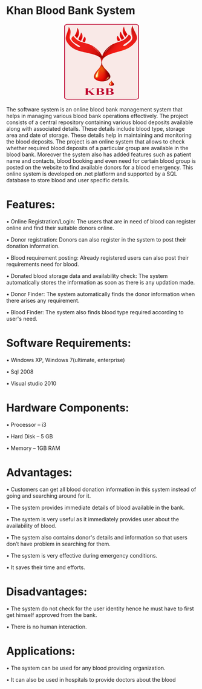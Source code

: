 # Khan Blood Bank System

<p align="center">
  <img width="200" height="200" src="https://github.com/usmankhi18/KhanBloodBank/blob/master/kbb.png">
</p>

The software system is an online blood bank management system that helps in managing various blood bank operations effectively. The project consists of a central repository containing various blood deposits available along with associated details. These details include blood type, storage area and date of storage. These details help in maintaining and monitoring the blood deposits. The project is an online system that allows to check whether required blood deposits of a particular group are available in the blood bank. Moreover the system also has added features such as patient name and contacts, blood booking and even need for certain blood group is posted on the website to find available donors for a blood emergency. This online system is developed on .net platform and supported by a SQL database to store blood and user specific details.

# Features:

•	Online Registration/Login: The users that are in need of blood can register online and find their suitable donors online.

•	Donor registration: Donors can also register in the system to post their donation information.

•	Blood requirement posting: Already registered users can also post their requirements need for blood.

•	Donated blood storage data and availability check: The system automatically stores the information as soon as there is any updation made. 

•	Donor Finder: The system automatically finds the donor information when there arises any requirement.

•	Blood Finder: The system also finds blood type required according to user's need.


# Software Requirements:

•	Windows XP, Windows 7(ultimate, enterprise) 

•	Sql 2008

•	Visual studio 2010

# Hardware Components:

•	Processor – i3

•	Hard Disk – 5 GB

•	Memory – 1GB RAM

# Advantages:

•	Customers can get all blood donation information in this system instead of going and searching around for it.

•	The system provides immediate details of blood available in the bank. 

•	The system is very useful as it immediately provides user about the availability of blood.

•	The system also contains donor's details and information so that users don’t have problem in searching for them.

•	The system is very effective during emergency conditions.

•	It saves their time and efforts.

# Disadvantages:

•	The system do not check for the user identity hence he must have to first get himself approved from the bank.

•	There is no human interaction.

# Applications:

•	The system can be used for any blood providing organization.

•	It can also be used in hospitals to provide doctors about the blood 
